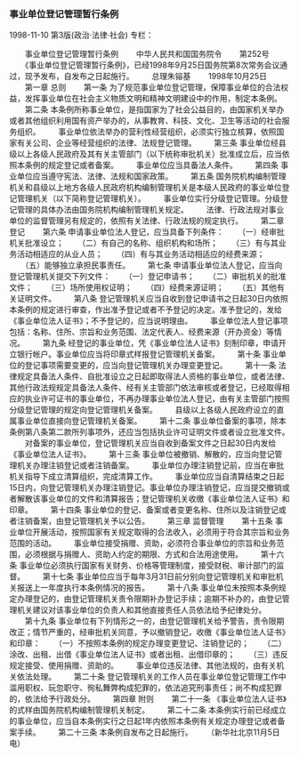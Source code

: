 ### 事业单位登记管理暂行条例

1998-11-10
第3版(政治·法律·社会)
专栏：

　　事业单位登记管理暂行条例
　　中华人民共和国国务院令
　　第252号
　　《事业单位登记管理暂行条例》，已经1998年9月25日国务院第8次常务会议通过，现予发布，自发布之日起施行。
　　总理朱镕基
　　1998年10月25日
　　第一章  总则
　　第一条  为了规范事业单位登记管理，保障事业单位的合法权益，发挥事业单位在社会主义物质文明和精神文明建设中的作用，制定本条例。
　　第二条  本条例所称事业单位，是指国家为了社会公益目的，由国家机关举办或者其他组织利用国有资产举办的，从事教育、科技、文化、卫生等活动的社会服务组织。
　　事业单位依法举办的营利性经营组织，必须实行独立核算，依照国家有关公司、企业等经营组织的法律、法规登记管理。
　　第三条  事业单位经县级以上各级人民政府及其有关主管部门（以下统称审批机关）批准成立后，应当依照本条例的规定登记或者备案。
　　事业单位应当具备法人条件。
　　第四条  事业单位应当遵守宪法、法律、法规和国家政策。
　　第五条  国务院机构编制管理机关和县级以上地方各级人民政府机构编制管理机关是本级人民政府的事业单位登记管理机关（以下简称登记管理机关）。
　　事业单位实行分级登记管理。分级登记管理的具体办法由国务院机构编制管理机关规定。
　　法律、行政法规对事业单位的监督管理另有规定的，依照有关法律、行政法规的规定执行。
　　第二章  登记
　　第六条  申请事业单位法人登记，应当具备下列条件：
　　（一）经审批机关批准设立；
　　（二）有自己的名称、组织机构和场所；
　　（三）有与其业务活动相适应的从业人员；
　　（四）有与其业务活动相适应的经费来源；
　　（五）能够独立承担民事责任。
　　第七条  申请事业单位法人登记，应当向登记管理机关提交下列文件：
　　（一）登记申请书；
　　（二）审批机关的批准文件；
　　（三）场所使用权证明；
　　（四）经费来源证明；
　　（五）其他有关证明文件。
　　第八条  登记管理机关应当自收到登记申请书之日起30日内依照本条例的规定进行审查，作出准予登记或者不予登记的决定。准予登记的，发给《事业单位法人证书》；不予登记的，应当说明理由。
　　事业单位法人登记事项包括：名称、住所、宗旨和业务范围、法定代表人、经费来源（开办资金）等情况。
　　第九条  经登记的事业单位，凭《事业单位法人证书》刻制印章，申请开立银行帐户。事业单位应当将印章式样报登记管理机关备案。
　　第十条  事业单位的登记事项需要变更的，应当向登记管理机关办理变更登记。
　　第十一条  法律规定具备法人条件、自批准设立之日起即取得法人资格的事业单位，或者法律、其他行政法规规定具备法人条件、经有关主管部门依法审核或者登记，已经取得相应的执业许可证书的事业单位，不再办理事业单位法人登记，由有关主管部门按照分级登记管理的规定向登记管理机关备案。
　　县级以上各级人民政府设立的直属事业单位直接向登记管理机关备案。
　　第十二条  事业单位备案的事项，除本条例第八条第二款所列事项外，还应当包括执业许可证明文件或者设立批准文件。
　　对备案的事业单位，登记管理机关应当自收到备案文件之日起30日内发给《事业单位法人证书》。
　　第十三条  事业单位被撤销、解散的，应当向登记管理机关办理注销登记或者注销备案。
　　事业单位办理注销登记前，应当在审批机关指导下成立清算组织，完成清算工作。
　　事业单位应当自清算结束之日起15日内，向登记管理机关办理注销登记。事业单位办理注销登记，应当提交撤销或者解散该事业单位的文件和清算报告；登记管理机关收缴《事业单位法人证书》和印章。
　　第十四条  事业单位的登记、备案或者变更名称、住所以及注销登记或者注销备案，由登记管理机关予以公告。
　　第三章  监督管理
　　第十五条  事业单位开展活动，按照国家有关规定取得的合法收入，必须用于符合其宗旨和业务范围的活动。
　　事业单位接受捐赠、资助，必须符合事业单位的宗旨和业务范围，必须根据与捐赠人、资助人约定的期限、方式和合法用途使用。
　　第十六条  事业单位必须执行国家有关财务、价格等管理制度，接受财税、审计部门的监督。
　　第十七条  事业单位应当于每年3月31日前分别向登记管理机关和审批机关报送上一年度执行本条例情况的报告。
　　第十八条  事业单位未按照本条例规定办理登记的，由登记管理机关责令限期补办登记手续；逾期不补办的，由登记管理机关建议对该事业单位的负责人和其他直接责任人员依法给予纪律处分。
　　第十九条  事业单位有下列情形之一的，由登记管理机关给予警告，责令限期改正；情节严重的，经审批机关同意，予以撤销登记，收缴《事业单位法人证书》和印章：
　　（一）不按照本条例的规定办理变更登记、注销登记的；
　　（二）涂改、出租、出借《事业单位法人证书》或者出租、出借印章的；
　　（三）违反规定接受、使用捐赠、资助的。
　　事业单位违反法律、其他法规的，由有关机关依法处理。
　　第二十条  登记管理机关的工作人员在事业单位登记管理工作中滥用职权、玩忽职守、徇私舞弊构成犯罪的，依法追究刑事责任；尚不构成犯罪的，依法给予行政处分。
　　第四章  附则
　　第二十一条  《事业单位法人证书》的式样由国务院机构编制管理机关制定。
　　第二十二条  本条例实行前已经成立的事业单位，应当自本条例实行之日起1年内依照本条例有关规定办理登记或者备案手续。
　　第二十三条  本条例自发布之日起施行。
　　（新华社北京11月5日电）
